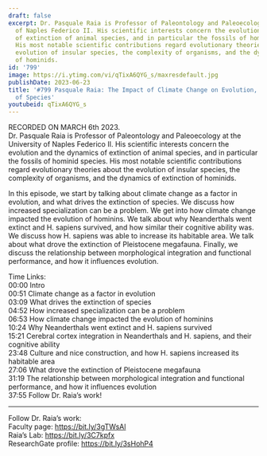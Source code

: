 ```yaml
---
draft: false
excerpt: Dr. Pasquale Raia is Professor of Paleontology and Paleoecology at the University
  of Naples Federico II. His scientific interests concern the evolution and the dynamics
  of extinction of animal species, and in particular the fossils of hominid species.
  His most notable scientific contributions regard evolutionary theories about the
  evolution of insular species, the complexity of organisms, and the dynamics of extinction
  of hominids.
id: '799'
image: https://i.ytimg.com/vi/qTixA6QYG_s/maxresdefault.jpg
publishDate: 2023-06-23
title: '#799 Pasquale Raia: The Impact of Climate Change on Evolution, and the Extinction
  of Species'
youtubeid: qTixA6QYG_s
---
```

<div class="timelinks">

RECORDED ON MARCH 6th 2023.  
Dr. Pasquale Raia is Professor of Paleontology and Paleoecology at the University of Naples Federico II. His scientific interests concern the evolution and the dynamics of extinction of animal species, and in particular the fossils of hominid species. His most notable scientific contributions regard evolutionary theories about the evolution of insular species, the complexity of organisms, and the dynamics of extinction of hominids.

In this episode, we start by talking about climate change as a factor in evolution, and what drives the extinction of species. We discuss how increased specialization can be a problem. We get into how climate change impacted the evolution of hominins. We talk about why Neanderthals went extinct and H. sapiens survived, and how similar their cognitive ability was. We discuss how H. sapiens was able to increase its habitable area. We talk about what drove the extinction of Pleistocene megafauna. Finally, we discuss the relationship between morphological integration and functional performance, and how it influences evolution.

Time Links:  
<time>00:00</time> Intro  
<time>00:51</time> Climate change as a factor in evolution  
<time>03:09</time> What drives the extinction of species  
<time>04:52</time> How increased specialization can be a problem  
<time>06:53</time> How climate change impacted the evolution of hominins  
<time>10:24</time> Why Neanderthals went extinct and H. sapiens survived  
<time>15:21</time> Cerebral cortex integration in Neanderthals and H. sapiens, and their cognitive ability  
<time>23:48</time> Culture and nice construction, and how H. sapiens increased its habitable area  
<time>27:06</time> What drove the extinction of Pleistocene megafauna  
<time>31:19</time> The relationship between morphological integration and functional performance, and how it influences evolution  
<time>37:55</time> Follow Dr. Raia’s work!

---

Follow Dr. Raia’s work:  
Faculty page: https://bit.ly/3gTWsAl  
Raia’s Lab: https://bit.ly/3C7kpfx  
ResearchGate profile: https://bit.ly/3sHohP4
</div>

